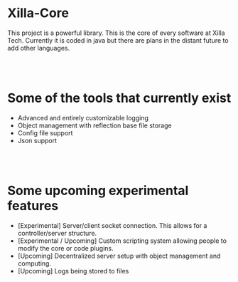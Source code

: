 # Xilla-Core
This project is a powerful library. This is the core of every software at Xilla Tech. 
Currently it is coded in java but there are plans in the distant future to add other languages. 

<br><br>
# Some of the tools that currently exist
- Advanced and entirely customizable logging
- Object management with reflection base file storage
- Config file support
- Json support

<br><br>
# Some upcoming experimental features
- [Experimental] Server/client socket connection. This allows for a controller/server structure.
- [Experimental / Upcoming] Custom scripting system allowing people to modify the core or code plugins.
- [Upcoming] Decentralized server setup with object management and computing.
- [Upcoming] Logs being stored to files
